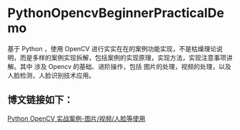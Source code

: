 # PythonOpencvBeginnerPracticalDemo
基于 Python ，使用 OpenCV 进行实实在在的案例功能实现，不是枯燥理论说明，而是多样的案例实现拆解，包括案例的实现原理，实现方法，实现注意事项讲解。其中 涉及 Opencv 的基础、进阶操作，包括 图片的处理，视频的处理，以及 人脸检测，人脸识别技术应用。

## 博文链接如下：
[Python OpenCV 实战案例-图片/视频/人脸等使用](https://blog.csdn.net/u014361280/category_12601474.html)
